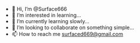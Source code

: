 - 👋 Hi, I’m @Surface666
- 👀 I’m interested in learning...
- 🌱 I’m currently learning slowly...
- 💞️ I’m looking to collaborate on something simple...
- 📫 How to reach me surfaced669@gmail.com

<!---
Surface666/Surface666 is a ✨ special ✨ repository because its `README.md` (this file) appears on your GitHub profile.
You can click the Preview link to take a look at your changes.
--->
